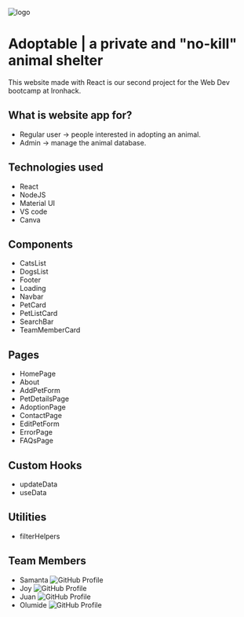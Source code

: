 ![logo](https://ibb.co/54tFyXD)

# Adoptable | a private and "no-kill" animal shelter

This website made with React is our second project for the Web Dev bootcamp at Ironhack. 

## What is website app for?

- Regular user -> people interested in adopting an animal.
- Admin -> manage the animal database.

## Technologies used

- React
- NodeJS
- Material UI 
- VS code
- Canva

## Components
- CatsList 
- DogsList
- Footer
- Loading
- Navbar
- PetCard
- PetListCard
- SearchBar
- TeamMemberCard

## Pages
- HomePage
- About
- AddPetForm
- PetDetailsPage 
- AdoptionPage
- ContactPage
- EditPetForm
- ErrorPage 
- FAQsPage

## Custom Hooks 
- updateData
- useData

## Utilities
- filterHelpers

## Team Members

- Samanta ![GitHub Profile](https://github.com/samanta-scavassa)
- Joy ![GitHub Profile](https://github.com/TinyjoyTW)
- Juan ![GitHub Profile](https://github.com/juanisolis1111)
- Olumide ![GitHub Profile](https://github.com/Wence88)
